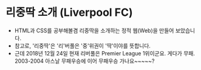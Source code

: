 # 리중딱 소개 (Liverpool FC)
* HTML과 CSS를 공부해볼겸 리중딱을 소개하는 정적 웹(Web)을 만들어 보았습니다.  
* 참고로, '리중딱'은 '리'버풀은 '중'위권이 '딱'이야를 뜻합니다.  
* 근데 2018년 12월 24일 현재 리버풀은 Premier League 1위이군요. 게다가 무패. 2003-2004 아스날 무패우승에 이어 무패우승 가나요~~~~~?
